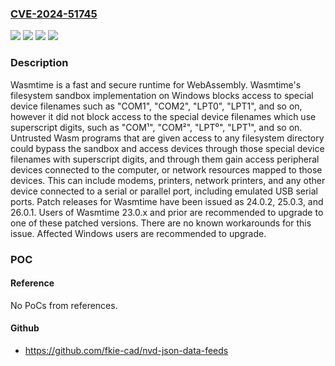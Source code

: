 ### [CVE-2024-51745](https://cve.mitre.org/cgi-bin/cvename.cgi?name=CVE-2024-51745)
![](https://img.shields.io/static/v1?label=Product&message=wasmtime&color=blue)
![](https://img.shields.io/static/v1?label=Version&message=%3D%20%3C%2024.0.2%20&color=brighgreen)
![](https://img.shields.io/static/v1?label=Vulnerability&message=CWE-184%3A%20Incomplete%20List%20of%20Disallowed%20Inputs&color=brighgreen)
![](https://img.shields.io/static/v1?label=Vulnerability&message=CWE-67%3A%20Improper%20Handling%20of%20Windows%20Device%20Names&color=brighgreen)

### Description

Wasmtime is a fast and secure runtime for WebAssembly. Wasmtime's filesystem sandbox implementation on Windows blocks access to special device filenames such as "COM1", "COM2", "LPT0", "LPT1", and so on, however it did not block access to the special device filenames which use superscript digits, such as "COM¹", "COM²", "LPT⁰", "LPT¹", and so on. Untrusted Wasm programs that are given access to any filesystem directory could bypass the sandbox and access devices through those special device filenames with superscript digits, and through them gain access peripheral devices connected to the computer, or network resources mapped to those devices. This can include modems, printers, network printers, and any other device connected to a serial or parallel port, including emulated USB serial ports. Patch releases for Wasmtime have been issued as 24.0.2, 25.0.3, and 26.0.1. Users of Wasmtime 23.0.x and prior are recommended to upgrade to one of these patched versions. There are no known workarounds for this issue. Affected Windows users are recommended to upgrade.

### POC

#### Reference
No PoCs from references.

#### Github
- https://github.com/fkie-cad/nvd-json-data-feeds

